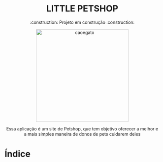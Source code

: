 <h1 align="center"> LITTLE PETSHOP </h1>
<p align="center">:construction: Projeto em construção :construction:</p>



<div align="center">
    <img width= 300px title="caoegato" src="https://github.com/Victor-Matoso/littlepetshop/assets/126249122/7471f9ea-c9d0-42c2-8f64-20b80f5c1c95"/>
<div>


<p> Essa aplicação é um site de Petshop, que tem objetivo oferecer a melhor e a mais simples maneira de donos de pets cuidarem deles </p>


<h1 align="left"> Índice </h1>



